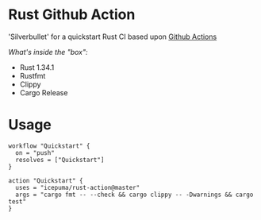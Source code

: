 # Rust Github Action

'Silverbullet' for a quickstart Rust CI based upon [Github Actions](https://developer.github.com/actions/)

*What's inside the "box":*

* Rust 1.34.1
* Rustfmt
* Clippy
* Cargo Release

# Usage

```
workflow "Quickstart" {
  on = "push"
  resolves = ["Quickstart"]
}

action "Quickstart" {
  uses = "icepuma/rust-action@master"
  args = "cargo fmt -- --check && cargo clippy -- -Dwarnings && cargo test"
}
```
